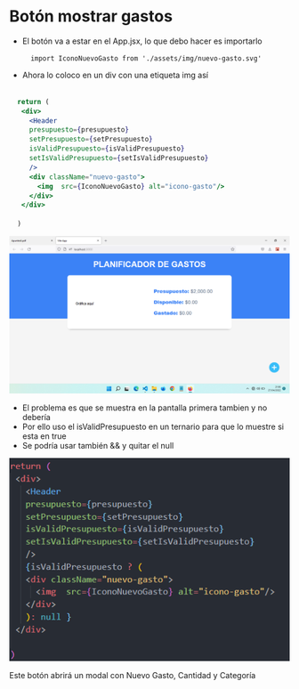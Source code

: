 # Botón mostrar gastos

- El botón va a estar en el App.jsx, lo que debo hacer es importarlo

        import IconoNuevoGasto from './assets/img/nuevo-gasto.svg'

- Ahora lo coloco en un div con una etiqueta img así
~~~jsx

  return (
   <div>
     <Header 
     presupuesto={presupuesto}
     setPresupuesto={setPresupuesto}
     isValidPresupuesto={isValidPresupuesto}
     setIsValidPresupuesto={setIsValidPresupuesto}
     />
     <div className="nuevo-gasto">
       <img  src={IconoNuevoGasto} alt="icono-gasto"/>
     </div>
   </div>

  )

~~~

![Captura31](./Captura31.png)

- El problema es que se muestra en la pantalla primera tambien y no debería
- Por ello uso el isValidPresupuesto en un ternario para que lo muestre si esta en true
- Se podría usar también && y quitar el null

![Captura32](./Captura32.png)

Este botón abrirá un modal con Nuevo Gasto, Cantidad y Categoría
